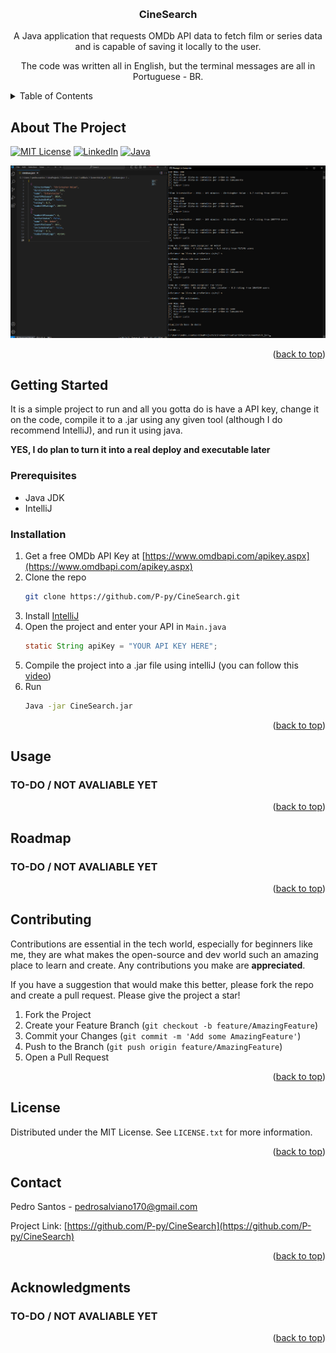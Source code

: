 <a name="readme-top"></a>

<!-- PROJECT SHIELDS -->
<!--
*** I'm using markdown "reference style" links for readability.
*** Reference links are enclosed in brackets [ ] instead of parentheses ( ).
*** See the bottom of this document for the declaration of the reference variables
*** for contributors-url, forks-url, etc. This is an optional, concise syntax you may use.
*** https://www.markdownguide.org/basic-syntax/#reference-style-links
-->



<!-- PROJECT LOGO -->
<br />
<div align="center">

<h3 align="center">CineSearch</h3>

  <p align="center">
    A Java application that requests OMDb API data to fetch film or series data and is capable of saving it locally to the user.
  </p>
  <p align="center">
    The code was written all in English, but the terminal messages are all in Portuguese - BR.
  </p>
</div>


<!-- TABLE OF CONTENTS -->
<details>
  <summary>Table of Contents</summary>
  <ol>
    <li>
      <a href="#about-the-project">About The Project</a>
    </li>
    <li>
      <a href="#getting-started">Getting Started</a>
      <ul>
        <li><a href="#prerequisites">Prerequisites</a></li>
        <li><a href="#installation">Installation</a></li>
      </ul>
    </li>
    <li><a href="#usage">Usage</a></li>
    <li><a href="#roadmap">Roadmap</a></li>
    <li><a href="#contributing">Contributing</a></li>
    <li><a href="#license">License</a></li>
    <li><a href="#contact">Contact</a></li>
    <li><a href="#acknowledgments">Acknowledgments</a></li>
  </ol>
</details>



<!-- ABOUT THE PROJECT -->
## About The Project

[![MIT License][license-shield]][license-url]
[![LinkedIn][linkedin-shield]][linkedin-url]
[![Java](https://img.shields.io/badge/Java-ED8B00?style=for-the-badge&logo=openjdk&logoColor=white)](https://docs.oracle.com/en/java/)

[![Demo][product-screenshot]](https://example.com)

<p align="right">(<a href="#readme-top">back to top</a>)</p>

<!-- GETTING STARTED -->
## Getting Started

It is a simple project to run and all you gotta do is have a API key, change it on the code, compile it to a .jar using any given tool (although I do recommend IntelliJ), and run it using java.

__YES, I do plan to turn it into a real deploy and executable later__ 

### Prerequisites

* Java JDK
* IntelliJ

### Installation

1. Get a free OMDb API Key at [https://www.omdbapi.com/apikey.aspx](https://www.omdbapi.com/apikey.aspx)
2. Clone the repo
   ```sh
   git clone https://github.com/P-py/CineSearch.git
   ```
3. Install [IntelliJ](https://www.jetbrains.com/pt-br/idea/)
4. Open the project and enter your API in `Main.java`
   ```java
   static String apiKey = "YOUR API KEY HERE";
   ```
5. Compile the project into a .jar file using intelliJ (you can follow this [video](https://www.youtube.com/watch?v=NZHawGWqaYU))
6. Run
    ```sh
    Java -jar CineSearch.jar
    ```

<p align="right">(<a href="#readme-top">back to top</a>)</p>



<!-- USAGE EXAMPLES -->
## Usage

### TO-DO / NOT AVALIABLE YET

<p align="right">(<a href="#readme-top">back to top</a>)</p>


<!-- ROADMAP -->
## Roadmap

### TO-DO / NOT AVALIABLE YET

<p align="right">(<a href="#readme-top">back to top</a>)</p>



<!-- CONTRIBUTING -->
## Contributing

Contributions are essential in the tech world, especially for beginners like me, they are what makes the open-source and dev world such an amazing place to learn and create. Any contributions you make are **appreciated**.

If you have a suggestion that would make this better, please fork the repo and create a pull request. Please give the project a star!

1. Fork the Project
2. Create your Feature Branch (`git checkout -b feature/AmazingFeature`)
3. Commit your Changes (`git commit -m 'Add some AmazingFeature'`)
4. Push to the Branch (`git push origin feature/AmazingFeature`)
5. Open a Pull Request

<p align="right">(<a href="#readme-top">back to top</a>)</p>



<!-- LICENSE -->
## License

Distributed under the MIT License. See `LICENSE.txt` for more information.

<p align="right">(<a href="#readme-top">back to top</a>)</p>



<!-- CONTACT -->
## Contact

Pedro Santos - pedrosalviano170@gmail.com

Project Link: [https://github.com/P-py/CineSearch](https://github.com/P-py/CineSearch)

<p align="right">(<a href="#readme-top">back to top</a>)</p>



<!-- ACKNOWLEDGMENTS -->
## Acknowledgments

### TO-DO / NOT AVALIABLE YET

<p align="right">(<a href="#readme-top">back to top</a>)</p>



<!-- MARKDOWN LINKS & IMAGES -->
<!-- https://www.markdownguide.org/basic-syntax/#reference-style-links -->
[license-shield]: https://img.shields.io/github/license/P-py/CineSearch.svg?style=for-the-badge
[license-url]: https://github.com/P-py/CineSearch/blob/master/LICENSE.txt
[linkedin-shield]: https://img.shields.io/badge/-LinkedIn-black.svg?style=for-the-badge&logo=linkedin&colorB=555
[linkedin-url]: https://linkedin.com/in/linkedin_username
[product-screenshot]: README_files/demo.png